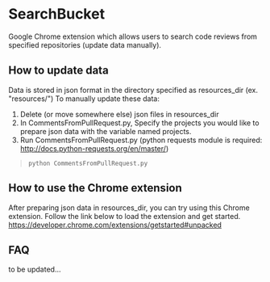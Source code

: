 # SearchBucket
Google Chrome extension which allows users to search code reviews from specified repositories (update data manually).


## How to update data
Data is stored in json format in the directory specified as resources_dir (ex. "resources/")
To manually update these data:

1. Delete (or move somewhere else) json files in resources_dir
2. In CommentsFromPullRequest.py, Specify the projects you would like to prepare json data with the variable named projects.
3. Run CommentsFromPullRequest.py (python requests module is required: http://docs.python-requests.org/en/master/)
>     python CommentsFromPullRequest.py


## How to use the Chrome extension
After preparing json data in resources_dir, you can try using this Chrome extension.
Follow the link below to load the extension and get started.
https://developer.chrome.com/extensions/getstarted#unpacked


## FAQ
to be updated...
